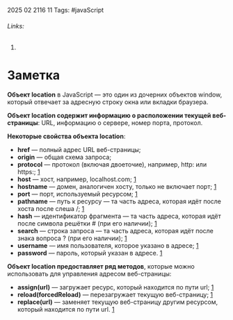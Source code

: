2025 02 2116 11
Tags: #javaScript 
###### Links: 
1) 
# Заметка
**Объект location** в JavaScript — это один из дочерних объектов window, который отвечает за адресную строку окна или вкладки браузера.  

**Объект location содержит информацию о расположении текущей веб-страницы**: URL, информацию о сервере, номер порта, протокол. 

**Некоторые свойства объекта location**:

- **href** — полный адрес URL веб-страницы; 
- **origin** — общая схема запроса; 
- **protocol** — протокол (включая двоеточие), например, http: или https:; [1](https://metanit.com/web/javascript/7.4.php)
- **host** — хост, например, localhost.com; [1](https://metanit.com/web/javascript/7.4.php)
- **hostname** — домен, аналогичен хосту, только не включает порт; [1](https://metanit.com/web/javascript/7.4.php)
- **port** — порт, используемый ресурсом; [1](https://metanit.com/web/javascript/7.4.php)
- **pathname** — путь к ресурсу — та часть адреса, которая идёт после хоста после слеша /; [1](https://metanit.com/web/javascript/7.4.php)
- **hash** — идентификатор фрагмента — та часть адреса, которая идёт после символа решётки # (при его наличии); [1](https://metanit.com/web/javascript/7.4.php)
- **search** — строка запроса — та часть адреса, которая идёт после знака вопроса ? (при его наличии); [1](https://metanit.com/web/javascript/7.4.php)
- **username** — имя пользователя, которое указано в адресе; [1](https://metanit.com/web/javascript/7.4.php)
- **password** — пароль, который указан в адресе. [1](https://metanit.com/web/javascript/7.4.php)

**Объект location предоставляет ряд методов**, которые можно использовать для управления адресом веб-страницы:

- **assign(url)** — загружает ресурс, который находится по пути url; [1](https://metanit.com/web/javascript/7.4.php)
- **reload(forcedReload)** — перезагружает текущую веб-страницу; [1](https://metanit.com/web/javascript/7.4.php)
- **replace(url)** — заменяет текущую веб-страницу другим ресурсом, который находится по пути url. [1](https://metanit.com/web/javascript/7.4.php)

